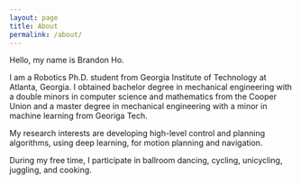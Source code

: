 ```yaml
---
layout: page
title: About
permalink: /about/
---
```


Hello, my name is Brandon Ho.

I am a Robotics Ph.D. student from Georgia Institute of Technology at Atlanta, Georgia. I obtained  bachelor degree in mechanical engineering with a double minors in computer science and mathematics from the Cooper Union and a master degree in mechanical engineering with a minor in machine learning from Georiga Tech.

My research interests are developing high-level control and planning algorithms, using deep learning, for motion planning and navigation.

During my free time, I participate in ballroom dancing, cycling, unicycling, juggling, and cooking.



